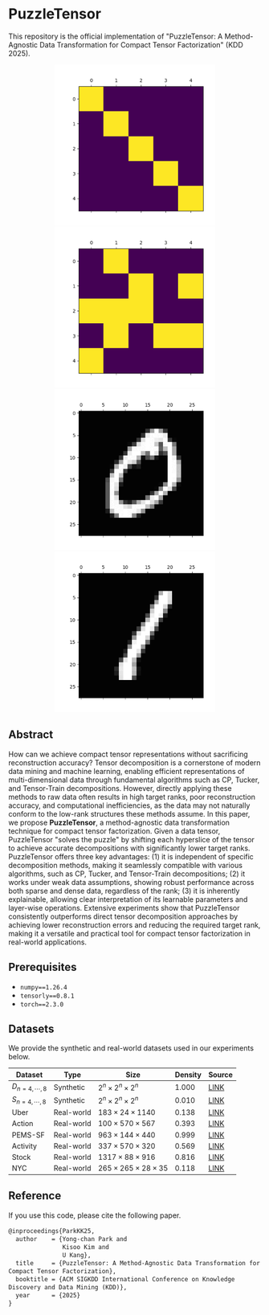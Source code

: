 # PuzzleTensor
This repository is the official implementation of "PuzzleTensor: A Method-Agnostic Data Transformation for Compact Tensor Factorization" (KDD 2025).
<p align="center">
  <img src="https://raw.githubusercontent.com/snudatalab/PuzzleTensor/main/docs/ex-0.gif" width="320"/>
  <img src="https://raw.githubusercontent.com/snudatalab/PuzzleTensor/main/docs/ex-1.gif" width="320"/>
  <br>
  <img src="https://raw.githubusercontent.com/snudatalab/PuzzleTensor/main/docs/mnist-0.gif" width="320"/>
  <img src="https://raw.githubusercontent.com/snudatalab/PuzzleTensor/main/docs/mnist-1.gif" width="320"/>
</p>

## Abstract
How can we achieve compact tensor representations without sacrificing reconstruction accuracy? Tensor decomposition is a cornerstone of modern data mining and machine learning, enabling efficient representations of multi-dimensional data through fundamental algorithms such as CP, Tucker, and Tensor-Train decompositions. However, directly applying these methods to raw data often results in high target ranks, poor reconstruction accuracy, and computational inefficiencies, as the data may not naturally conform to the low-rank structures these methods assume.
In this paper, we propose **PuzzleTensor**, a method-agnostic data transformation technique for compact tensor factorization. Given a data tensor, PuzzleTensor "solves the puzzle" by shifting each hyperslice of the tensor to achieve accurate decompositions with significantly lower target ranks. PuzzleTensor offers three key advantages: (1) it is independent of specific decomposition methods, making it seamlessly compatible with various algorithms, such as CP, Tucker, and Tensor-Train decompositions; (2) it works under weak data assumptions, showing robust performance across both sparse and dense data, regardless of the rank; (3) it is inherently explainable, allowing clear interpretation of its learnable parameters and layer-wise operations. Extensive experiments show that PuzzleTensor consistently outperforms direct tensor decomposition approaches by achieving lower reconstruction errors and reducing the required target rank, making it a versatile and practical tool for compact tensor factorization in real-world applications.



## Prerequisites
- `numpy==1.26.4`
- `tensorly==0.8.1`
- `torch==2.3.0`


## Datasets
We provide the synthetic and real-world datasets used in our experiments below.

| Dataset | Type | Size | Density | Source |
|---------|------|------|---------|--------|
| $D_{n=4,\cdots,8}$ | Synthetic | $2^n \times 2^n \times 2^n$ | $1.000$ | [LINK](https://drive.google.com/open?id=1fkwuug02bgqnRTVNWvSI3bk9Ks1i0DQF&usp=drive_copy) | 
| $S_{n=4,\cdots,8}$ | Synthetic | $2^n \times 2^n \times 2^n$ | $0.010$ | [LINK](https://drive.google.com/open?id=1fkwuug02bgqnRTVNWvSI3bk9Ks1i0DQF&usp=drive_copy) | 
| Uber | Real-world | $183 \times 24 \times 1140$ | $0.138$ | [LINK](http://frostt.io/) | 
| Action | Real-world | $100 \times 570 \times 567$ | $0.393$ | [LINK](https://github.com/titu1994/MLSTM-FCN) | 
| PEMS-SF | Real-world | $963 \times 144 \times 440$ | $0.999$ | [LINK](https://www.timeseriesclassification.com/) | 
| Activity | Real-world | $337 \times 570 \times 320$ | $0.569$ | [LINK](https://github.com/titu1994/MLSTM-FCN) | 
| Stock | Real-world | $1317 \times 88 \times 916$ | $0.816$ | [LINK](https://github.com/jungijang/KoreaStockData) | 
| NYC | Real-world | $265 \times 265 \times 28 \times 35$ | $0.118$ | [LINK](https://www.nyc.gov/site/tlc/about/tlc-trip-record-data.page) | 


## Reference

If you use this code, please cite the following paper.
~~~
@inproceedings{ParkKK25,
  author    = {Yong-chan Park and
               Kisoo Kim and
               U Kang},
  title     = {PuzzleTensor: A Method-Agnostic Data Transformation for Compact Tensor Factorization},
  booktitle = {ACM SIGKDD International Conference on Knowledge Discovery and Data Mining (KDD)},
  year      = {2025}
}
~~~
